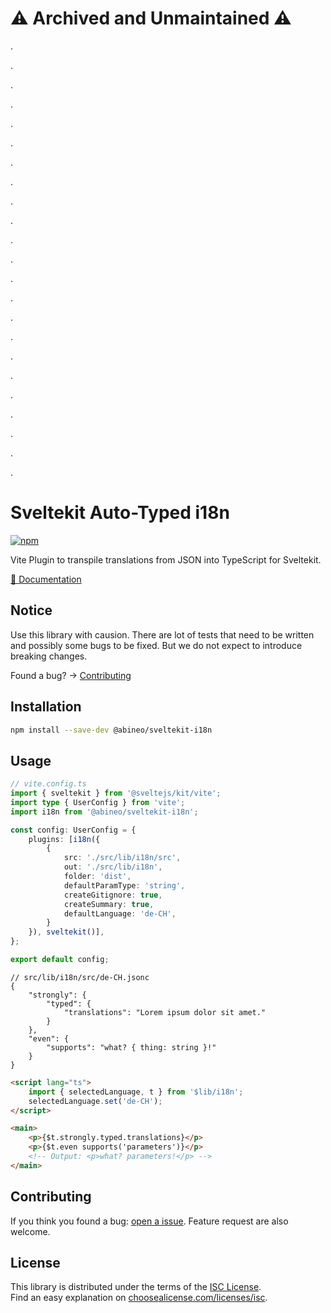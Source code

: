 # ⚠️ Archived and Unmaintained ⚠️

.


.


.


.


.


.


.


.


.


.


.


.


.


.


.


.


.


.


.


.


.


.


.


# Sveltekit Auto-Typed i18n

[![npm](https://img.shields.io/npm/v/@abineo/sveltekit-i18n)](https://www.npmjs.com/package/@abineo/sveltekit-i18n)

Vite Plugin to transpile translations from JSON into TypeScript for Sveltekit.

[📖 Documentation](https://github.com/abineo-ag/sveltekit-i18n/blob/main/DOCS.md)
## Notice

Use this library with causion.
There are lot of tests that need to be written and possibly some bugs to be fixed.
But we do not expect to introduce breaking changes.

Found a bug? -> [Contributing](#contributing)

## Installation

```sh
npm install --save-dev @abineo/sveltekit-i18n
```

## Usage

```ts
// vite.config.ts
import { sveltekit } from '@sveltejs/kit/vite';
import type { UserConfig } from 'vite';
import i18n from '@abineo/sveltekit-i18n';

const config: UserConfig = {
	plugins: [i18n({
        {
            src: './src/lib/i18n/src',
            out: './src/lib/i18n',
            folder: 'dist',
            defaultParamType: 'string',
            createGitignore: true,
            createSummary: true,
            defaultLanguage: 'de-CH',
        }
    }), sveltekit()],
};

export default config;
```

```jsonc
// src/lib/i18n/src/de-CH.jsonc
{
	"strongly": {
		"typed": {
			"translations": "Lorem ipsum dolor sit amet."
		}
	},
	"even": {
		"supports": "what? { thing: string }!"
	}
}
```

```html
<script lang="ts">
	import { selectedLanguage, t } from '$lib/i18n';
	selectedLanguage.set('de-CH');
</script>

<main>
	<p>{$t.strongly.typed.translations}</p>
	<p>{$t.even supports('parameters')}</p>
	<!-- Output: <p>what? parameters!</p> -->
</main>
```

## Contributing

If you think you found a bug: [open a issue](https://github.com/abineo-ag/sveltekit-i18n/issues).
Feature request are also welcome.

## License

This library is distributed under the terms of the [ISC License](https://github.com/abineo-ag/sveltekit-i18n/blob/main/LICENSE).  
Find an easy explanation on [choosealicense.com/licenses/isc](https://choosealicense.com/licenses/isc/).

